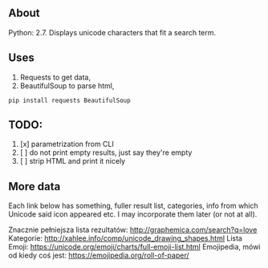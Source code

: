 ## About

Python: 2.7. Displays unicode characters that fit a search term. 

## Uses

1. Requests to get data,
2. BeautifulSoup to parse html,

`pip install requests BeautifulSoup`

## TODO:

1. [x] parametrization from CLI
2. [ ] do not print empty results, just say they're empty
3. [ ] strip HTML and print it nicely
    
## More data

Each link below has something, fuller result list, categories, info from which Unicode said icon appeared etc. I may incorporate them later (or not at all).

Znacznie pełniejsza lista rezultatów: http://graphemica.com/search?q=love
Kategorie: http://xahlee.info/comp/unicode_drawing_shapes.html
Lista Emoji: https://unicode.org/emoji/charts/full-emoji-list.html
Emojipedia, mówi od kiedy coś jest: https://emojipedia.org/roll-of-paper/

